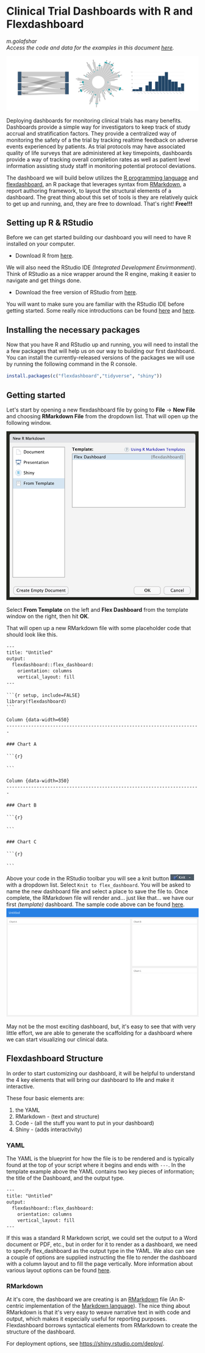 # Clinical Trial Dashboards with R and Flexdashboard
_m.golafshar_    
_Access the code and data for the examples in this document [here](https://github.com/mgolafshar/clinical-dashboards)._    

![biomarker](images/header.jpg)

Deploying dashboards for monitoring clinical trials has many benefits. Dashboards provide a simple way for investigators to keep track of study accrual and stratification factors. They provide a centralized way of monitoring the safety of a the trial by tracking realtime feedback on adverse events experienced by patients. As trial protocols may have associated quality of life surveys that are administered at key timepoints, dashboards provide a way of tracking overall completion rates as well as patient level information assisting study staff in monitoring potential protocol deviations.

The dashboard we will build below utilizes the [R programming language](https://www.r-project.org/about.html) and [flexdashboard](https://rmarkdown.rstudio.com/flexdashboard/), an R package that leverages syntax from [RMarkdown](https://rmarkdown.rstudio.com/index.html), a report authoring framework, to layout the structural elements of a dashboard. The great thing about this set of tools is they are relatively quick to get up and running, and, they are free to download. That's right! __Free!!!__  


## Setting up R & RStudio
Before we can get started building our dashboard you will need to have R installed on your computer.
- Download R from [here](https://cloud.r-project.org/).  

We will also need the RStudio IDE _(Integrated Development Envirmonment)_. Think of RStudio as a nice wrapper around the R engine, making it easier to navigate and get things done.
- Download the free version of RStudio from [here](https://rstudio.com/products/rstudio/download/#download).  

You will want to make sure you are familiar with the RStudio IDE  before getting started. Some really nice introductions can be found [here](https://moderndive.netlify.app/1-1-r-rstudio.html) and [here](https://datacarpentry.org/genomics-r-intro/01-introduction/index.html).

## Installing the necessary packages

Now that you have R and RStudio up and running, you will need to install the a few packages that will help us on our way to building our first dashboard. You can install the currently-released versions of the packages we will use by running the following command in the R console.

``` r
install.packages(c("flexdashboard","tidyverse", "shiny"))
```

## Getting started
Let's start by opening a new flexdashboard file by going to __File__ -> __New File__ and choosing __RMarkdown File__ from the dropdown list. That will open up the following window. 

<img src="images/newRmd.jpg" width="600">  

Select __From Template__ on the left and __Flex Dashboard__ from the template window on the right, then hit __OK__.

That will open up a new RMarkdown file with some placeholder code that should look like this.

````
---
title: "Untitled"
output: 
  flexdashboard::flex_dashboard:
    orientation: columns
    vertical_layout: fill
---

```{r setup, include=FALSE}
library(flexdashboard)
```

Column {data-width=650}
-----------------------------------------------------------------------

### Chart A

```{r}

```

Column {data-width=350}
-----------------------------------------------------------------------

### Chart B

```{r}

```

### Chart C

```{r}

```
````

Above your code in the RStudio toolbar you will see a knit button <img src="images/knit.jpg"> with a dropdown list. Select ```Knit to flex_dashboard```. You will be asked to name the new dashboard file and select a place to save the file to. Once complete, the RMarkdown file will render and... just like that... we have our first _(template)_ dashboard. The sample code above can be found [here](https://github.com/mgolafshar/clinical-dashboards/blob/master/code/CodeSample1.Rmd).
<img src="images/dashboard_template.jpg">  

May not be the most exciting dashboard, but, it's easy to see that with very little effort, we are able to generate the scaffolding for a dashboard where we can start visualizing our clinical data.


## Flexdashboard Structure
In order to start customizing our dashboard, it will be helpful to understand the 4 key elements that will bring our dashboard to life and make it interactive.  

These four basic elements are:
1) the YAML
2) RMarkdown - (text and structure)
3) Code - (all the stuff you want to put in your dashboard)
4) Shiny - (adds interactivity)

### YAML  
The YAML is the blueprint for how the file is to be rendered and is typically found at the top of your script where it begins and ends with ````---````. In the template example above the YAML contains two key pieces of information; the title of the Dashboard, and the output type.  
````
---
title: "Untitled"
output: 
  flexdashboard::flex_dashboard:
    orientation: columns
    vertical_layout: fill
---
````

If this was a standard R Markdown script, we could set the output to a Word document or PDF, etc., but in order for it to render as a dashboard, we need to specify flex_dashboard as the output type in the YAML. We also can see a couple of options are supplied instructing the file to render the dashboard with a column layout and to fill the page vertically. More information about various layout options can be found [here](https://rmarkdown.rstudio.com/flexdashboard/layouts.html).  

### RMarkdown  
At it's core, the dashboard we are creating is an [RMarkdown](https://rmarkdown.rstudio.com/) file (An R-centric implementation of the [Markdown language](https://www.markdownguide.org/)). The nice thing about RMarkdown is that it's very easy to weave narrative text in with code and output, which makes it especially useful for reporting purposes. Flexdashboard borrows syntactical elements from RMarkdown to create the structure of the dashboard.  




For deployment options, see https://shiny.rstudio.com/deploy/. 


